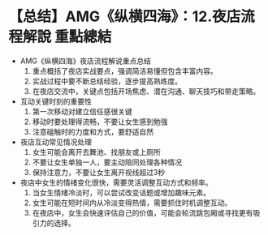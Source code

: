 # 【总结】AMG《纵横四海》：12.夜店流程解說  重點總結

-   AMG《纵横四海》夜店流程解说重点总结
    1.  重点概括了夜店实战要点，强调简洁易懂但包含丰富内容。
    2.  实战过程中要不断总结经验，逐步提高熟练度。
    3.  在夜店交流中，关键点包括开场焦虑、潜在沟通、聊天技巧和带走策略。
-   互动关键时刻的重要性
    1.  第一次移动对建立信任感很关键
    2.  移动时要处理得流畅，不要让女生感到勉强
    3.  注意碰触时的力度和方式，要舒适自然
-   夜店互动常见情况处理
    1.  女生可能会离开去舞池、找朋友或上厕所
    2.  不要让女生单独一人，要主动陪同处理各种情况
    3.  保持注意力，不要让女生离开视线超过3秒
-   夜店中女生的情绪变化很快，需要灵活调整互动方式和频率。
    1.  当女生情绪冷淡时，可以尝试改变话题或增加趣味元素。
    2.  女生可能在短时间内从冷淡变得热情，需要抓住时机调整互动。
    3.  在夜店中，女生会快速评估自己的价值，可能会轮流跳包厢或寻找更有吸引力的选择。